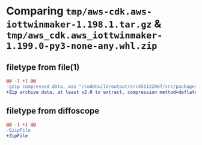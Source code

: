 # Comparing `tmp/aws-cdk.aws-iottwinmaker-1.198.1.tar.gz` & `tmp/aws_cdk.aws_iottwinmaker-1.199.0-py3-none-any.whl.zip`

## filetype from file(1)

```diff
@@ -1 +1 @@
-gzip compressed data, was "/codebuild/output/src451122087/src/packages/@aws-cdk/aws-iottwinmaker/dist/python/aws-cdk.aws-iottwinmaker-1.198.1.tar", last modified: Tue Mar 28 21:36:30 2023, max compression
+Zip archive data, at least v2.0 to extract, compression method=deflate
```

## filetype from diffoscope

```diff
@@ -1 +1 @@
-GzipFile
+ZipFile
```

